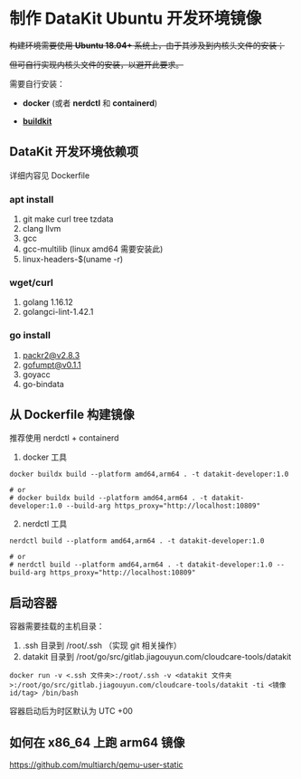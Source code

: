 # 制作 DataKit Ubuntu 开发环境镜像


~~构建环境需要使用 **Ubuntu 18.04+** 系统上，由于其涉及到内核头文件的安装；~~

~~但可自行实现内核头文件的安装，以避开此要求。~~

需要自行安装：
  * **docker** (或者 **nerdctl** 和 **containerd**) 
  
  * **[buildkit](https://github.com/moby/buildkit/blob/master/examples/systemd/system/buildkit.service)**

## DataKit 开发环境依赖项

详细内容见 Dockerfile

### apt install

1. git make curl tree tzdata
2. clang llvm
3. gcc
4. gcc-multilib (linux amd64 需要安装此)
5. linux-headers-$(uname -r)

### wget/curl

1. golang 1.16.12
2. golangci-lint-1.42.1

### go install

1. packr2@v2.8.3
2. gofumpt@v0.1.1
3. goyacc
4. go-bindata

## 从 Dockerfile 构建镜像

推荐使用 nerdctl + containerd

1. docker 工具

```shell
docker buildx build --platform amd64,arm64 . -t datakit-developer:1.0

# or
# docker buildx build --platform amd64,arm64 . -t datakit-developer:1.0 --build-arg https_proxy="http://localhost:10809"
```
2. nerdctl 工具

```
nerdctl build --platform amd64,arm64 . -t datakit-developer:1.0

# or
# nerdctl build --platform amd64,arm64 . -t datakit-developer:1.0 --build-arg https_proxy="http://localhost:10809"

```

## 启动容器

容器需要挂载的主机目录：
  1. .ssh 目录到 /root/.ssh （实现 git 相关操作）
  2. datakit 目录到 /root/go/src/gitlab.jiagouyun.com/cloudcare-tools/datakit

```
docker run -v <.ssh 文件夹>:/root/.ssh -v <datakit 文件夹>:/root/go/src/gitlab.jiagouyun.com/cloudcare-tools/datakit -ti <镜像 id/tag> /bin/bash
```

容器启动后为时区默认为 UTC +00

## 如何在 x86_64 上跑 arm64 镜像

https://github.com/multiarch/qemu-user-static

